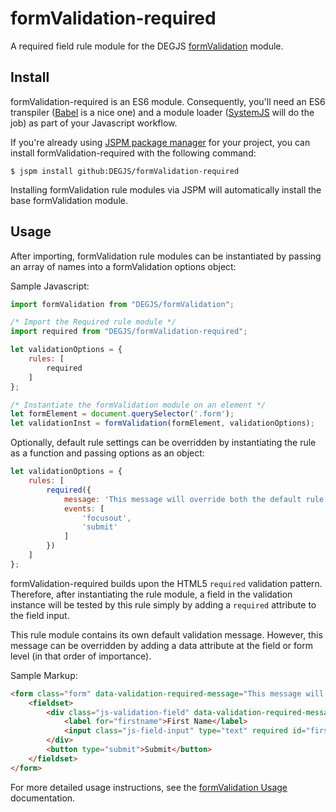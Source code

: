 # formValidation-required
A required field rule module for the DEGJS [formValidation](https://github.com/DEGJS/formValidation) module.


## Install
formValidation-required is an ES6 module. Consequently, you'll need an ES6 transpiler ([Babel](https://babeljs.io) is a nice one) and a module loader ([SystemJS](https://github.com/systemjs/systemjs) will do the job) as part of your Javascript workflow.

If you're already using [JSPM package manager](http://jspm.io) for your project, you can install formValidation-required with the following command:

```
$ jspm install github:DEGJS/formValidation-required
```

Installing formValidation rule modules via JSPM will automatically install the base formValidation module.


## Usage
After importing, formValidation rule modules can be instantiated by passing an array of names into a formValidation options object:

Sample Javascript:
```js
import formValidation from "DEGJS/formValidation";

/* Import the Required rule module */
import required from "DEGJS/formValidation-required";

let	validationOptions = {
    rules: [
        required
    ]
};

/* Instantiate the formValidation module on an element */
let formElement = document.querySelector('.form');
let validationInst = formValidation(formElement, validationOptions);
```

Optionally, default rule settings can be overridden by instantiating the rule as a function and passing options as an object: 
```js
let	validationOptions = {
    rules: [
        required({
        	message: 'This message will override both the default rule message.',
        	events: [
        		'focusout',
        		'submit'
        	]
        })
    ]
};
```

formValidation-required builds upon the HTML5 `required` validation pattern. Therefore, after instantiating the rule module, a field in the validation instance will be tested by this rule simply by adding a `required` attribute to the field input.

This rule module contains its own default validation message. However, this message can be overridden by adding a data attribute at the field or form level (in that order of importance).

Sample Markup:
```html
<form class="form" data-validation-required-message="This message will override the default rule message.">
	<fieldset>
		<div class="js-validation-field" data-validation-required-message="This message will override both the default rule message and the form element message.">
			<label for="firstname">First Name</label>
			<input class="js-field-input" type="text" required id="firstname" name="firstname">
		</div>
		<button type="submit">Submit</button>
	</fieldset>
</form>
```

For more detailed usage instructions, see the [formValidation Usage](https://github.com/DEGJS/formValidation#usage) documentation.
